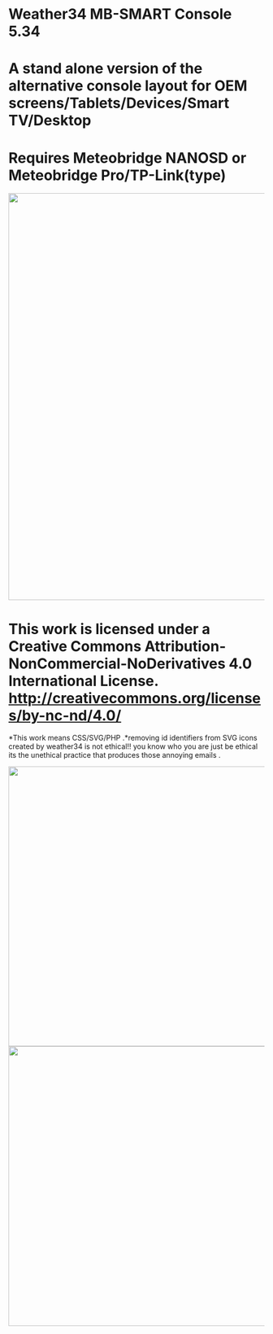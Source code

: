 # Weather34 MB-SMART Console 5.34
# A stand alone version of the alternative console layout for OEM screens/Tablets/Devices/Smart TV/Desktop
# Requires Meteobridge NANOSD or Meteobridge Pro/TP-Link(type)
 
 
 <img src="https://res.cloudinary.com/brian-underdown/image/upload/v1582531310/Weather34-smart-console.png" width="800px">
 
 
# This work is licensed under a Creative Commons Attribution-NonCommercial-NoDerivatives 4.0 International License. http://creativecommons.org/licenses/by-nc-nd/4.0/
*This work means CSS/SVG/PHP .*removing id identifiers from SVG icons created by weather34 is not ethical!! you know who you are just be ethical its the unethical practice that produces those annoying emails .


<img src="https://res.cloudinary.com/brian-underdown/image/upload/v1587802680/console-version_wxswjh.png" width="550px">

<img src="https://res.cloudinary.com/brian-underdown/image/upload/v1582531101/weather34-smart-tv_ruan0j.png" width="550px">

